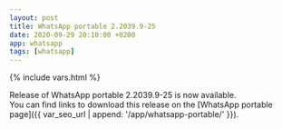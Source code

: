 ```yaml
---
layout: post
title: WhatsApp portable 2.2039.9-25
date: 2020-09-29 20:10:00 +0200
app: whatsapp
tags: [whatsapp]
---
```

{% include vars.html %}

Release of WhatsApp portable 2.2039.9-25 is now available.<br />
You can find links to download this release on the [WhatsApp portable page]({{ var_seo_url | append: '/app/whatsapp-portable/' }}).
